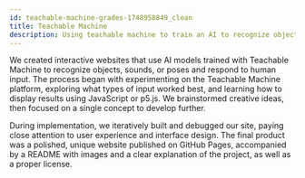 ```yaml
---
id: teachable-machine-grades-1748958849_clean
title: Teachable Machine
description: Using teachable machine to train an AI to recognize objects, sounds, or poses.
---
```



We created interactive websites that use AI models trained with Teachable Machine to recognize objects, sounds, or poses and respond to human input. The process began with experimenting on the Teachable Machine platform, exploring what types of input worked best, and learning how to display results using JavaScript or p5.js. We brainstormed creative ideas, then focused on a single concept to develop further.

During implementation, we iteratively built and debugged our site, paying close attention to user experience and interface design. The final product was a polished, unique website published on GitHub Pages, accompanied by a README with images and a clear explanation of the project, as well as a proper license.

<!-- 
#### Objective

This project will websites that use AI trained with Teachable Machine to interact with humans. 

#### Your Mission:

##### 1. Experiment with Teachable Machine

- Learn how to train your AI
- What works good what does not work
- Generate ideas using pose, sound, images
- Learn how to display the result using Javascript/p5.js
- Find one path you want to follow

##### 2. Implementation

- hack hack hack
- LOOK FOR BUGS AND ERRORS IN THE DEVELOPER CONSOLE!
- Use AI to fix these bugs (but still understand the code, this is crucial)
- Think also of UX (user experience) and UI (user interface) how will someone user your site

##### 3. Presentation

- Polish up your site
- Test it with friends and family (ask them if they understand
- Find edge cases

#### Tips

- Don't forget the magic. If the user sees the videofeed it is less magic 
- Go beyond a simple I show you an image you tell me what it is.
- What can the site do with the result?
- Tell a story
- Play a game
- Make the user wonder
- Be funny
- Be useless


#### Deliverable:
- A unique site on GitHub pages for your project 
- A README.md in the repo that explains your project with some images 
- A LICENSE for your project https://choosealicense.com

-->